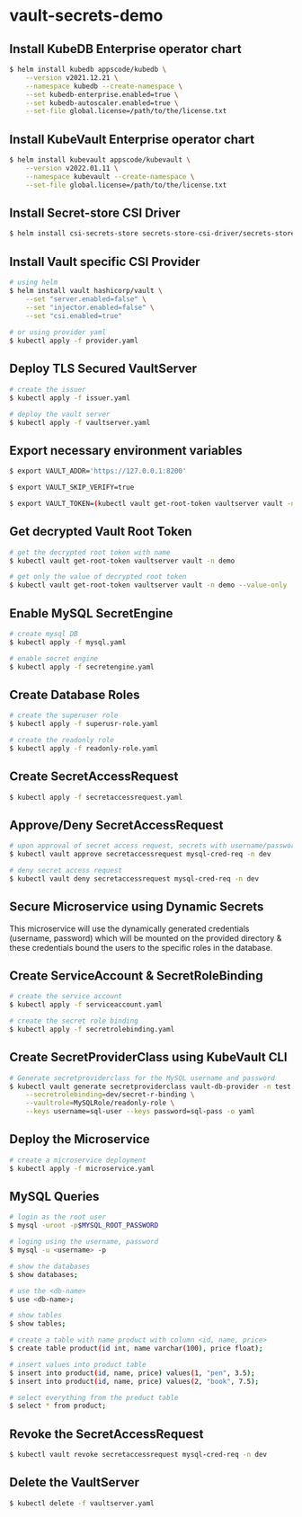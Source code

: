# vault-secrets-demo

## Install KubeDB Enterprise operator chart

```bash
$ helm install kubedb appscode/kubedb \
    --version v2021.12.21 \
    --namespace kubedb --create-namespace \
    --set kubedb-enterprise.enabled=true \
    --set kubedb-autoscaler.enabled=true \
    --set-file global.license=/path/to/the/license.txt
```

## Install KubeVault Enterprise operator chart

```bash
$ helm install kubevault appscode/kubevault \
    --version v2022.01.11 \
    --namespace kubevault --create-namespace \
    --set-file global.license=/path/to/the/license.txt
```

## Install Secret-store CSI Driver

```bash
$ helm install csi-secrets-store secrets-store-csi-driver/secrets-store-csi-driver --namespace kube-system
```

## Install Vault specific CSI Provider

```bash
# using helm
$ helm install vault hashicorp/vault \
    --set "server.enabled=false" \
    --set "injector.enabled=false" \
    --set "csi.enabled=true"
     
# or using provider yaml
$ kubectl apply -f provider.yaml
```

## Deploy TLS Secured VaultServer

```bash
# create the issuer
$ kubectl apply -f issuer.yaml

# deploy the vault server
$ kubectl apply -f vaultserver.yaml
```

## Export necessary environment variables

```bash
$ export VAULT_ADDR='https://127.0.0.1:8200'

$ export VAULT_SKIP_VERIFY=true

$ export VAULT_TOKEN=(kubectl vault get-root-token vaultserver vault -n demo --value-only) 
```

## Get decrypted Vault Root Token

```bash
# get the decrypted root token with name
$ kubectl vault get-root-token vaultserver vault -n demo

# get only the value of decrypted root token
$ kubectl vault get-root-token vaultserver vault -n demo --value-only
```

## Enable MySQL SecretEngine

```bash
# create mysql DB 
$ kubectl apply -f mysql.yaml

# enable secret engine
$ kubectl apply -f secretengine.yaml
```

## Create Database Roles

```bash
# create the superuser role
$ kubectl apply -f superusr-role.yaml

# create the readonly role
$ kubectl apply -f readonly-role.yaml
```

## Create SecretAccessRequest

```bash
$ kubectl apply -f secretaccessrequest.yaml
```

## Approve/Deny SecretAccessRequest

```bash
# upon approval of secret access request, secrets with username/password will be created
$ kubectl vault approve secretaccessrequest mysql-cred-req -n dev

# deny secret access request
$ kubectl vault deny secretaccessrequest mysql-cred-req -n dev
```
## Secure Microservice using Dynamic Secrets
This microservice will use the dynamically generated credentials (username, password) which will be mounted on the provided directory & these credentials bound the users to the specific roles in the database.

## Create ServiceAccount & SecretRoleBinding

```bash
# create the service account
$ kubectl apply -f serviceaccount.yaml

# create the secret role binding
$ kubectl apply -f secretrolebinding.yaml
```

## Create SecretProviderClass using KubeVault CLI

```bash
# Generate secretproviderclass for the MySQL username and password
$ kubectl vault generate secretproviderclass vault-db-provider -n test      \
    --secretrolebinding=dev/secret-r-binding \
    --vaultrole=MySQLRole/readonly-role \
    --keys username=sql-user --keys password=sql-pass -o yaml 
```

## Deploy the Microservice 

```bash
# create a microservice deployment
$ kubectl apply -f microservice.yaml
```

## MySQL Queries

```bash
# login as the root user
$ mysql -uroot -p$MYSQL_ROOT_PASSWORD

# loging using the username, password
$ mysql -u <username> -p

# show the databases
$ show databases;

# use the <db-name>
$ use <db-name>;

# show tables
$ show tables;

# create a table with name product with column <id, name, price>
$ create table product(id int, name varchar(100), price float);

# insert values into product table
$ insert into product(id, name, price) values(1, "pen", 3.5);
$ insert into product(id, name, price) values(2, "book", 7.5);

# select everything from the product table
$ select * from product;
```

## Revoke the SecretAccessRequest

```bash
$ kubectl vault revoke secretaccessrequest mysql-cred-req -n dev
```

## Delete the VaultServer

```bash
$ kubectl delete -f vaultserver.yaml
```
